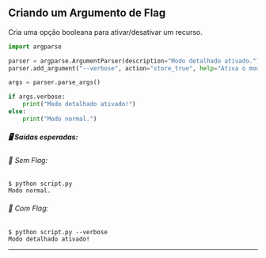 ## **Criando um Argumento de Flag**
Cria uma opção booleana para ativar/desativar um recurso.

```python
import argparse

parser = argparse.ArgumentParser(description="Modo detalhado ativado.")
parser.add_argument("--verbose", action="store_true", help="Ativa o modo detalhado")

args = parser.parse_args()

if args.verbose:
    print("Modo detalhado ativado!")
else:
    print("Modo normal.")

```
##### 🖥️ Saídas esperadas:

###### 💠 Sem Flag:

```console
$ python script.py
Modo normal.
```

###### 💠 Com Flag:

```console
$ python script.py --verbose
Modo detalhado ativado!
```

---